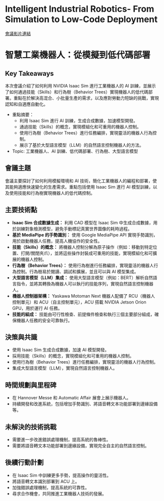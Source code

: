 # Intelligent Industrial Robotics- From Simulation to Low-Code Deployment
[會議影片連結](https://www.nvidia.com/gtc/session-catalog/?search=Intelligent%20Industrial%20Robotics-%20From%20Simulation%20to%20Low-Code%20Deployment&tab.catalogallsessionstab=16566177511100015Kus#/session/1726156736971001jzCJ)
# 智慧工業機器人：從模擬到低代碼部署

## Key Takeaways
本次會議介紹了如何利用 NVIDIA Isaac Sim 進行工業機器人的 AI 訓練，並展示了如何通過技能（Skills）和行為樹（Behavior Trees）實現機器人的低代碼部署。重點在於解決高混合、小批量生產的需求，以及應對勞動力短缺的挑戰，實現認知和自適應自動化。
*   重點摘要：
    *   利用 Isaac Sim 進行 AI 訓練，生成合成數據，加速模型開發。
    *   通過技能（Skills）的概念，實現模組化和可重用的機器人控制。
    *   使用行為樹（Behavior Trees）進行任務編排，實現靈活的機器人行為控制。
    *   展示了基於大型語言模型（LLM）的自然語言控制機器人的方法。
*   Topic: 工業機器人、AI 訓練、低代碼部署、行為樹、大型語言模型

## 會議主題
會議主要探討了如何利用模擬環境和 AI 技術，簡化工業機器人的編程和部署，使其能夠適應快速變化的生產需求。重點包括使用 Isaac Sim 進行 AI 模型訓練，以及使用技能和行為樹實現機器人的低代碼控制。

## 主要技術點
*   **Isaac Sim 合成數據生成：** 利用 CAD 模型在 Isaac Sim 中生成合成數據，用於訓練對象檢測模型，避免手動標記真實世界圖像的耗時過程。
*   **基於 MediaPipe 的手勢識別：** 使用 Google MediaPipe API 實現手勢識別，用於啟動機器人任務，提高人機協作的安全性。
*   **技能（Skills）的概念：** 將機器人控制分解為原子操作（例如：移動到特定位置、打開/關閉夾爪），並將這些操作封裝成可重用的技能，實現模組化和可擴展的機器人控制。
*   **行為樹（Behavior Trees）：** 使用行為樹進行任務編排，實現靈活的機器人行為控制。行為樹易於閱讀、調試和擴展，並且可以與 AI 模型集成。
*   **大型語言模型（LLM）集成：** 使用大型語言模型（例如：BERT）解析自然語言指令，並將其轉換為機器人可以執行的技能序列，實現自然語言控制機器人。
*   **機器人控制器架構：** Yaskawa Motoman Next 機器人配備了 RCU（機器人控制單元）和 ACU（自主控制單元），ACU 搭載 NVIDIA Jetson Orion GPU，用於運行 AI 任務。
*   **技能的組成：** 技能由可行性檢查、前提條件檢查和執行三個主要部分組成，確保機器人任務的安全可靠執行。

## 決策與共識
*   使用 Isaac Sim 生成合成數據，加速 AI 模型開發。
*   採用技能（Skills）的概念，實現模組化和可重用的機器人控制。
*   使用行為樹（Behavior Trees）進行任務編排，實現靈活的機器人行為控制。
*   集成大型語言模型（LLM），實現自然語言控制機器人。

## 時間規劃與里程碑
*   在 Hannover Messe 和 Automatic Affair 展會上展示機器人。
*   持續開發和改進系統，包括增加手勢識別、將語音轉文本功能部署到邊緣設備等。

## 未解決的技術挑戰
*   需要進一步改進錯誤處理機制，提高系統的魯棒性。
*   需要將語音轉文本功能部署到邊緣設備，實現完全自主的自然語言控制。

## 後續行動計劃
*   在 Isaac Sim 中訓練更多手勢，提高操作的靈活性。
*   將語音轉文本識別部署到 ACU 上。
*   加強錯誤處理機制，提高系統的可靠性。
*   尋求合作機會，共同推進工業機器人技術的發展。
